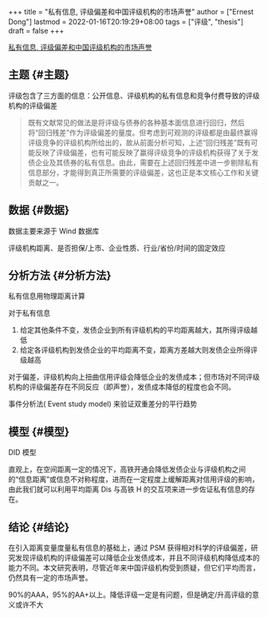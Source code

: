 +++
title = "私有信息, 评级偏差和中国评级机构的市场声誉"
author = ["Ernest Dong"]
lastmod = 2022-01-16T20:19:29+08:00
tags = ["评级", "thesis"]
draft = false
+++

[私有信息, 评级偏差和中国评级机构的市场声誉](/ox-hugo/私有信息、评级偏差和中国评级机构的市场声誉_寇宗来.pdf)


## 主题 {#主题}

评级包含了三方面的信息：公开信息、评级机构的私有信息和竞争付费导致的评级机构的评级偏差

> 既有文献常见的做法是将评级与债券的各种基本面信息进行回归，然后将“回归残差”作为评级偏差的量度。但考虑到可观测的评级都是由最终赢得评级竞争的评级机构所给出的，故从前面分析可知，上述“回归残差”既有可能反映了评级偏差，也有可能反映了赢得评级竞争的评级机构获得了关于发债企业及其债券的私有信息。由此，需要在上述回归残差中进一步剔除私有信息部分，才能得到真正所需要的评级偏差，这也正是本文核心工作和关键贡献之一。


## 数据 {#数据}

数据主要来源于 Wind 数据库

评级机构距离、是否担保/上市、企业性质、行业/省份/时间的固定效应


## 分析方法 {#分析方法}

私有信息用物理距离计算

对于私有信息

1.  给定其他条件不变，发债企业到所有评级机构的平均距离越大，其所得评级越低
2.  给定各评级机构到发债企业的平均距离不变，距离方差越大则发债企业所得评级越高

对于偏差，评级机构向上扭曲信用评级会降低企业的发债成本；但市场对不同评级机构的评级偏差存在不同反应（即声誉），发债成本降低的程度也会不同。

事件分析法( Event study model) 来验证双重差分的平行趋势


## 模型 {#模型}

DID 模型

直观上，在空间距离一定的情况下，高铁开通会降低发债企业与评级机构之间的“信息距离”或信息不对称程度，进而在一定程度上缓解距离对信用评级的影响，由此我们就可以利用平均距离 Dis 与高铁 H 的交互项来进一步佐证私有信息的存在。


## 结论 {#结论}

在引入距离变量度量私有信息的基础上，通过 PSM 获得相对科学的评级偏差，研究发现评级机构的评级偏差可以降低企业发债成本，并且不同评级机构降低成本的能力不同。本文研究表明，尽管近年来中国评级机构受到质疑，但它们平均而言，仍然具有一定的市场声誉。

90%的AAA，95%的AA+以上。降低评级一定是有问题，但是确定/升高评级的意义或许不大